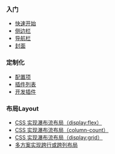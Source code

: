 ### 入门

- [快速开始](./home/quickstart.md)
- [侧边栏](./home/sidebar.md)
- [导航栏](./home/navbar.md)
- [封面](./home/cover.md)

<!-- ### 测试

- [测试1](./test/ceshi1.md)
- [测试2](./test/ceshi2.md) -->

### 定制化

- [配置项](./customize/config.md)
- [插件列表](./customize/plugins.md)
- [开发插件](./customize/write_plugin.md)

### 布局Layout

- [CSS 实现瀑布流布局（display:flex）](./layout/flex-waterfalls-flow.md)
- [CSS 实现瀑布流布局（column-count）](./layout/colum-waterfalls-flow.md)
- [CSS 实现瀑布流布局（display:grid）](./layout/grid-waterfalls-flow.md)
- [多方案实现跨行或跨列布局](./layout/multi-row-or-column.md)

